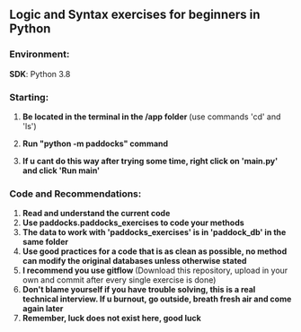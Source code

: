 ## Logic and Syntax exercises for beginners in Python 


### Environment: </br>
<b>SDK</b>: Python 3.8

### Starting: 

1. <b> Be located in the terminal in the /app folder </b> (use commands 'cd' and 'ls')

2. <b> Run "python -m paddocks" command </b>

3. <b> If u cant do this way after trying some time, right click on '__main__.py' and click 'Run __main__'  </b>

### Code and Recommendations:


1. <b> Read and understand the current code </b>
2. <b> Use paddocks.paddocks_exercises to code your methods </b>
3. <b> The data to work with 'paddocks_exercises' is in 'paddock_db' in the same folder </b>
4. <b> Use good practices for a code that is as clean as possible, no method can modify the original databases unless otherwise stated </b>
5. <b> I recommend you use gitflow </b> (Download this repository, upload in your own and commit after every single exercise is done) 
6. <b> Don't blame yourself if you have trouble solving, this is a real technical interview. If u burnout, go outside, breath fresh air and come again later</b>
7. <b> Remember, luck does not exist here, good luck</b>
 